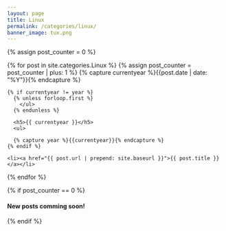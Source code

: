 ```yaml
---
layout: page
title: Linux
permalink: /categories/linux/
banner_image: tux.png
---
```


<div>
  {% assign post_counter = 0 %}

  {% for post in site.categories.Linux %}
    {% assign post_counter = post_counter | plus: 1 %}
    {% capture currentyear %}{{post.date | date: "%Y"}}{% endcapture %}

    {% if currentyear != year %}
      {% unless forloop.first %}
        </ul>
      {% endunless %}

      <h5>{{ currentyear }}</h5>
      <ul>

      {% capture year %}{{currentyear}}{% endcapture %}
    {% endif %}

    <li><a href="{{ post.url | prepend: site.baseurl }}">{{ post.title }}</a></li>
  {% endfor %}

  {% if post_counter == 0 %}
    <h4>New posts comming soon!</h4>
  {% endif %}
